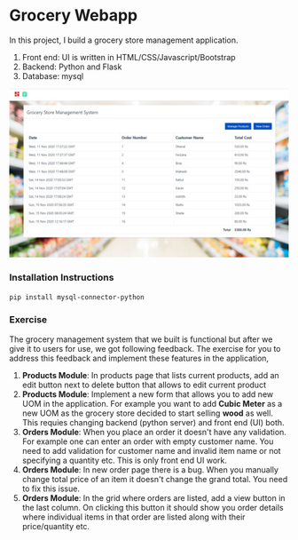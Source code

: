# Grocery Webapp
In this project, I build a grocery store management application.
1. Front end: UI is written in HTML/CSS/Javascript/Bootstrap
2. Backend: Python and Flask
3. Database: mysql

![](homepage.JPG)

### Installation Instructions


`pip install mysql-connector-python`

### Exercise 

The grocery management system that we built is functional but after we give it to users for use, we got following feedback. The exercise for you to address this feedback and implement these features in the application,
1. **Products Module**: In products page that lists current products, add an edit button next to delete button that allows to edit current product
2. **Products Module**: Implement a new form that allows you to add new UOM in the application. For example you want to add **Cubic Meter** as a new UOM as the grocery store decided to start selling **wood** as well. This requies changing backend (python server) and front end (UI) both.
3. **Orders Module**: When you place an order it doesn't have any validation. For example one can enter an order with empty customer name. You need to add validation for customer name and invalid item name or not specifying a quantity etc. This is only front end UI work.
4. **Orders Module**: In new order page there is a bug. When you manually change total price of an item it doesn't change the grand total. You need to fix this issue.
5. **Orders Module**: In the grid where orders are listed, add a view button in the last column. On clicking this button it should show you order details where individual items in that order are listed along with their price/quantity etc.

